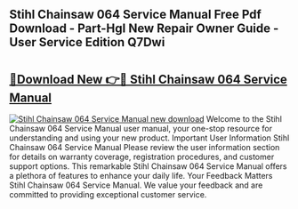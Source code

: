 ## Stihl Chainsaw 064 Service Manual Free Pdf Download - Part-HgI New Repair Owner Guide - User Service Edition Q7Dwi

# <h2><a href="http://bc52420.oget.top/?id=Stihl+Chainsaw+064+Service+Manual">🔗Download New 👉🔴 Stihl Chainsaw 064 Service Manual</a></h2>

[![Stihl Chainsaw 064 Service Manual new download](https://i.imgur.com/5g1atiW.png)](http://bc52420.oget.top/?id=Stihl+Chainsaw+064+Service+Manual)
Welcome to the Stihl Chainsaw 064 Service Manual user manual, your one-stop resource for understanding and using your new product. Important User Information Stihl Chainsaw 064 Service Manual Please review the user information section for details on warranty coverage, registration procedures, and customer support options. This remarkable Stihl Chainsaw 064 Service Manual offers a plethora of features to enhance your daily life. Your Feedback Matters Stihl Chainsaw 064 Service Manual. We value your feedback and are committed to providing exceptional customer service.

